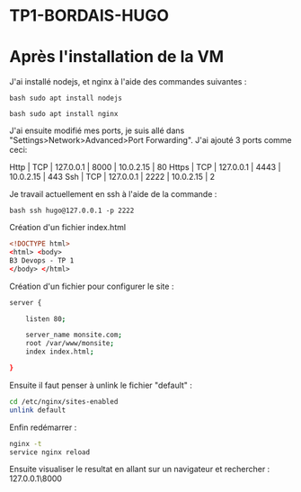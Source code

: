 # TP1-BORDAIS-HUGO

Après l'installation de la VM
=============================

J'ai installé nodejs, et nginx à l'aide des commandes suivantes :

``bash
sudo apt install nodejs
``

``bash
sudo apt install nginx
``

J'ai ensuite modifié mes ports, je suis allé dans "Settings>Network>Advanced>Port Forwarding". J'ai ajouté 3 ports comme ceci:

Http  | TCP | 127.0.0.1 | 8000 | 10.0.2.15 | 80
Https | TCP | 127.0.0.1 | 4443 | 10.0.2.15 | 443
Ssh   | TCP | 127.0.0.1 | 2222 | 10.0.2.15 | 2

Je travail actuellement en ssh à l'aide de la commande :

``bash
ssh hugo@127.0.0.1 -p 2222
``

Création d'un fichier index.html

```html
<!DOCTYPE html>
<​html​> <​body​>
B3 Devops - TP 1
</​body​> </​html​>
```

Création d'un fichier pour configurer le site :

```bash
server {

	listen 80;

	server_name monsite.com;
	root /var/www/monsite;
	index index.html;

}
```

Ensuite il faut penser à unlink le fichier "default" :

```bash
cd /etc/nginx/sites-enabled
unlink default
```

Enfin redémarrer : 
```bash
nginx -t
service nginx reload
```

Ensuite visualiser le resultat en allant sur un navigateur et rechercher :
127.0.0.1\8000
